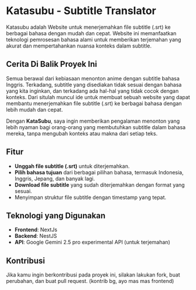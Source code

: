
# Katasubu - Subtitle Translator

Katasubu adalah Website untuk menerjemahkan file subtitle (.srt) ke berbagai bahasa dengan mudah dan cepat. Website ini memanfaatkan teknologi pemrosesan bahasa alami untuk memberikan terjemahan yang akurat dan mempertahankan nuansa konteks dalam subtitle.

## Cerita Di Balik Proyek Ini

Semua berawal dari kebiasaan menonton anime dengan subtitle bahasa Inggris. Terkadang, subtitle yang disediakan tidak sesuai dengan bahasa yang kita inginkan, dan terkadang ada hal-hal yang tidak cocok dengan konteks. Dari situlah muncul ide untuk membuat sebuah website yang dapat membantu menerjemahkan file subtitle (.srt) ke berbagai bahasa dengan lebih mudah dan cepat. 

Dengan **KataSubu**, saya ingin memberikan pengalaman menonton yang lebih nyaman bagi orang-orang yang membutuhkan subtitle dalam bahasa mereka, tanpa mengubah konteks atau makna dari setiap teks.

## Fitur

- **Unggah file subtitle (.srt)** untuk diterjemahkan.
- **Pilih bahasa tujuan** dari berbagai pilihan bahasa, termasuk Indonesia, Inggris, Jepang, dan banyak lagi.
- **Download file subtitle** yang sudah diterjemahkan dengan format yang sesuai.
- Menyimpan struktur file subtitle dengan timestamp yang tepat.

## Teknologi yang Digunakan

- **Frontend**: NextJs
- **Backend**: NestJS
- **API**: Google Gemini 2.5 pro experimental API (untuk terjemahan)

## Kontribusi

Jika kamu ingin berkontribusi pada proyek ini, silakan lakukan fork, buat perubahan, dan buat pull request.
(kontrib bg, ayo mas mas frontend)
